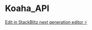 # Koaha_API

[Edit in StackBlitz next generation editor ⚡️](https://stackblitz.com/~/github.com/ReadyForBen/Koaha_API)